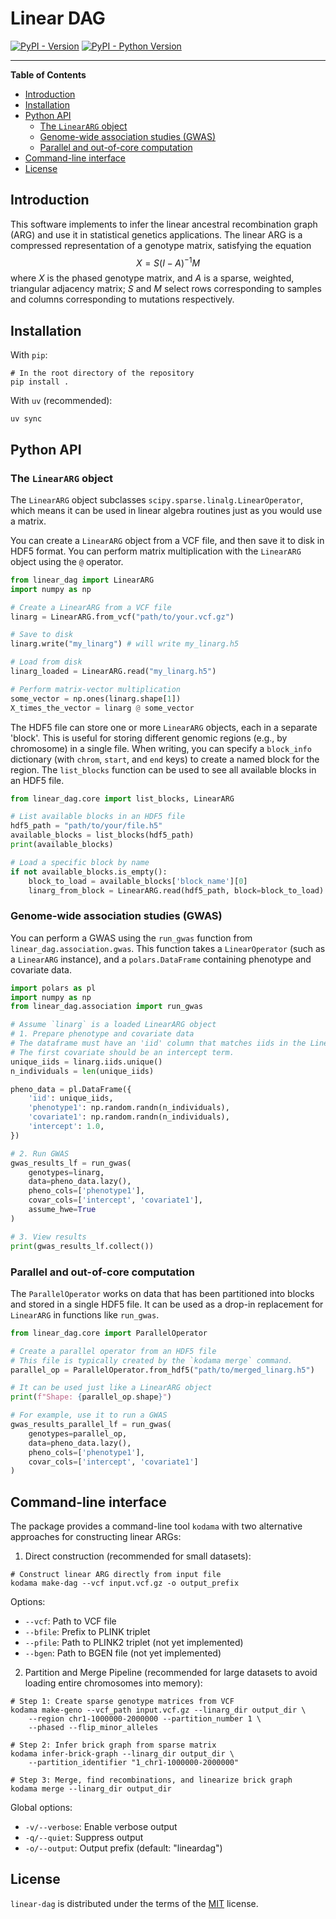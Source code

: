 # Linear DAG

[![PyPI - Version](https://img.shields.io/pypi/v/linear-dag.svg)](https://pypi.org/project/linear-dag)
[![PyPI - Python Version](https://img.shields.io/pypi/pyversions/linear-dag.svg)](https://pypi.org/project/linear-dag)

-----

**Table of Contents**

- [Introduction](#introduction)
- [Installation](#installation)
- [Python API](#python-api)
  - [The `LinearARG` object](#the-lineararg-object)
  - [Genome-wide association studies (GWAS)](#genome-wide-association-studies-gwas)
  - [Parallel and out-of-core computation](#parallel-and-out-of-core-computation)
- [Command-line interface](#command-line-interface)
- [License](#license)

## Introduction
This software implements to infer the linear ancestral recombination graph (ARG) and use it in statistical genetics applications. The linear ARG is a compressed representation of a genotype matrix, satisfying the equation
$$X = S(I-A)^{-1}M$$
where $X$ is the phased genotype matrix, and $A$ is a sparse, weighted, triangular adjacency matrix; $S$ and $M$ select rows corresponding to samples and columns corresponding to mutations respectively.

## Installation

With `pip`:
```console
# In the root directory of the repository
pip install .
```

With `uv` (recommended):
```console
uv sync
```

## Python API

### The `LinearARG` object

The `LinearARG` object subclasses `scipy.sparse.linalg.LinearOperator`, which means it can be used in linear algebra routines just as you would use a matrix.

You can create a `LinearARG` object from a VCF file, and then save it to disk in HDF5 format. You can perform matrix multiplication with the `LinearARG` object using the `@` operator.

```python
from linear_dag import LinearARG
import numpy as np

# Create a LinearARG from a VCF file
linarg = LinearARG.from_vcf("path/to/your.vcf.gz")

# Save to disk
linarg.write("my_linarg") # will write my_linarg.h5

# Load from disk
linarg_loaded = LinearARG.read("my_linarg.h5")

# Perform matrix-vector multiplication
some_vector = np.ones(linarg.shape[1])
X_times_the_vector = linarg @ some_vector
```

The HDF5 file can store one or more `LinearARG` objects, each in a separate 'block'. This is useful for storing different genomic regions (e.g., by chromosome) in a single file. When writing, you can specify a `block_info` dictionary (with `chrom`, `start`, and `end` keys) to create a named block for the region. The `list_blocks` function can be used to see all available blocks in an HDF5 file.

```python
from linear_dag.core import list_blocks, LinearARG

# List available blocks in an HDF5 file
hdf5_path = "path/to/your/file.h5"
available_blocks = list_blocks(hdf5_path)
print(available_blocks)

# Load a specific block by name
if not available_blocks.is_empty():
    block_to_load = available_blocks['block_name'][0]
    linarg_from_block = LinearARG.read(hdf5_path, block=block_to_load)
```

### Genome-wide association studies (GWAS)

You can perform a GWAS using the `run_gwas` function from `linear_dag.association.gwas`. This function takes a `LinearOperator` (such as a `LinearARG` instance), and a `polars.DataFrame` containing phenotype and covariate data.

```python
import polars as pl
import numpy as np
from linear_dag.association import run_gwas

# Assume `linarg` is a loaded LinearARG object
# 1. Prepare phenotype and covariate data
# The dataframe must have an 'iid' column that matches iids in the LinearARG
# The first covariate should be an intercept term.
unique_iids = linarg.iids.unique()
n_individuals = len(unique_iids)

pheno_data = pl.DataFrame({
    'iid': unique_iids,
    'phenotype1': np.random.randn(n_individuals),
    'covariate1': np.random.randn(n_individuals),
    'intercept': 1.0,
})

# 2. Run GWAS
gwas_results_lf = run_gwas(
    genotypes=linarg,
    data=pheno_data.lazy(),
    pheno_cols=['phenotype1'],
    covar_cols=['intercept', 'covariate1'],
    assume_hwe=True
)

# 3. View results
print(gwas_results_lf.collect())
```

### Parallel and out-of-core computation

The `ParallelOperator` works on data that has been partitioned into blocks and stored in a single HDF5 file. It can be used as a drop-in replacement for `LinearARG` in functions like `run_gwas`.

```python
from linear_dag.core import ParallelOperator

# Create a parallel operator from an HDF5 file
# This file is typically created by the `kodama merge` command.
parallel_op = ParallelOperator.from_hdf5("path/to/merged_linarg.h5")

# It can be used just like a LinearARG object
print(f"Shape: {parallel_op.shape}")

# For example, use it to run a GWAS
gwas_results_parallel_lf = run_gwas(
    genotypes=parallel_op,
    data=pheno_data.lazy(),
    pheno_cols=['phenotype1'],
    covar_cols=['intercept', 'covariate1']
)
```

## Command-line interface

The package provides a command-line tool `kodama` with two alternative approaches for constructing linear ARGs:

1. Direct construction (recommended for small datasets):
```console
# Construct linear ARG directly from input file
kodama make-dag --vcf input.vcf.gz -o output_prefix
```
Options:
- `--vcf`: Path to VCF file
- `--bfile`: Prefix to PLINK triplet
- `--pfile`: Path to PLINK2 triplet (not yet implemented)
- `--bgen`: Path to BGEN file (not yet implemented)

2. Partition and Merge Pipeline (recommended for large datasets to avoid loading entire chromosomes into memory):
```console
# Step 1: Create sparse genotype matrices from VCF
kodama make-geno --vcf_path input.vcf.gz --linarg_dir output_dir \
    --region chr1-1000000-2000000 --partition_number 1 \
    --phased --flip_minor_alleles

# Step 2: Infer brick graph from sparse matrix
kodama infer-brick-graph --linarg_dir output_dir \
    --partition_identifier "1_chr1-1000000-2000000"

# Step 3: Merge, find recombinations, and linearize brick graph
kodama merge --linarg_dir output_dir
```

Global options:
- `-v/--verbose`: Enable verbose output
- `-q/--quiet`: Suppress output
- `-o/--output`: Output prefix (default: "lineardag")

## License

`linear-dag` is distributed under the terms of the [MIT](https://spdx.org/licenses/MIT.html) license.
